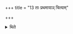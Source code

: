 +++
title = "13 ताः प्रथमायाञ् चित्याम्"

+++

<details><summary>थिते</summary>

13. He places them either in the first or the middle or the last layer.  
</details>
